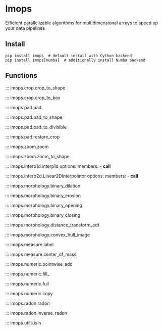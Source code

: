 # Imops

Efficient parallelizable algorithms for multidimensional arrays to speed up your data pipelines

## Install

```shell
pip install imops  # default install with Cython backend
pip install imops[numba]  # additionally install Numba backend
```

## Functions


::: imops.crop.crop_to_shape

::: imops.crop.crop_to_box

::: imops.pad.pad

::: imops.pad.pad_to_shape

::: imops.pad.pad_to_divisible

::: imops.pad.restore_crop

::: imops.zoom.zoom

::: imops.zoom.zoom_to_shape

::: imops.interp1d.interp1d
    options:
      members:
        - __call__

::: imops.interp2d.Linear2DInterpolator
    options:
      members:
        - __call__

::: imops.morphology.binary_dilation

::: imops.morphology.binary_erosion

::: imops.morphology.binary_opening

::: imops.morphology.binary_closing

::: imops.morphology.distance_transform_edt

::: imops.morphology.convex_hull_image

::: imops.measure.label

::: imops.measure.center_of_mass

::: imops.numeric.pointwise_add

::: imops.numeric.fill_

::: imops.numeric.full

::: imops.numeric.copy

::: imops.radon.radon

::: imops.radon.inverse_radon

::: imops.utils.isin
